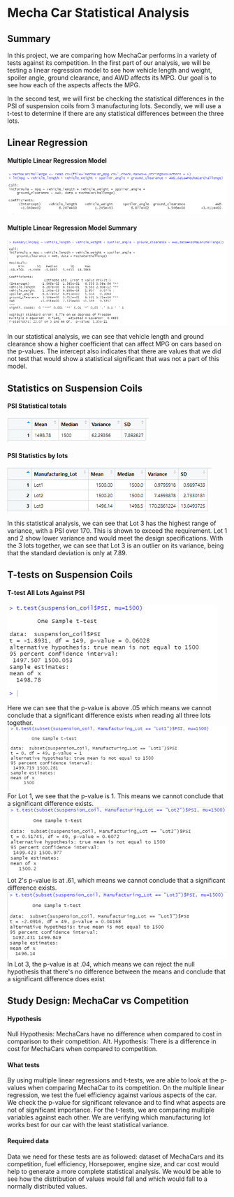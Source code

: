 # Mecha Car Statistical Analysis

## Summary
In this project, we are comparing how MechaCar performs in a variety of tests against its competition. In the first part of our analysis, we will be testing a linear regression model to see how vehicle length and weight, spoiler angle, ground clearance, and AWD affects its MPG. Our goal is to see how each of the aspects affects the MPG.

In the second test, we will first be checking the statistical differences in the PSI of suspension coils from 3 manufacturing lots. Secondly, we will use a t-test to determine if there are any statistical differences between the three lots.

## Linear Regression
#### Multiple Linear Regression Model
![Linear regression](https://github.com/benlew3/MechaCar_Statistical_Analysis/blob/main/Images/LM-formula.PNG)
#### Multiple Linear Regression Model Summary
![Multiple Regressions](https://github.com/benlew3/MechaCar_Statistical_Analysis/blob/main/Images/summary%20of%20LM.PNG)

In our statistical analysis, we can see that vehicle length and ground clearance show a higher coefficient that can affect MPG on cars based on the p-values. The intercept also indicates that there are values that we did not test that would show a statistical significant that was not a part of this model. 

## Statistics on Suspension Coils
#### PSI Statistical totals
![PSI Statistics](https://github.com/benlew3/MechaCar_Statistical_Analysis/blob/main/Images/total_summary.PNG)<br>
#### PSI Statistics by lots
![PSI stats by lot](https://github.com/benlew3/MechaCar_Statistical_Analysis/blob/main/Images/Lot_Summary.PNG)

In this statistical analysis, we can see that Lot 3 has the highest range of variance, with a PSI over 170. This is shown to exceed the requirement. Lot 1 and 2 show lower variance and would meet the design specifications. With the 3 lots together, we can see that Lot 3 is an outlier on its variance, being that the standard deviation is only at 7.89. 

## T-tests on Suspension Coils
#### T-test All Lots Against PSI
![t test](https://github.com/benlew3/MechaCar_Statistical_Analysis/blob/main/Images/t-test%20comparison.PNG)<br>
Here we can see that the p-value is above .05 which means we cannot conclude that a significant difference exists when reading all three lots together. 
![lot 1](https://github.com/benlew3/MechaCar_Statistical_Analysis/blob/main/Images/Lot1.PNG)<br>
For Lot 1, we see that the p-value is 1. This means we cannot conclude that a significant difference exists. <br>
![lot 2](https://github.com/benlew3/MechaCar_Statistical_Analysis/blob/main/Images/Lot%202.PNG)<br>
Lot 2's p-value is at .61, which means we cannot conclude that a significant difference exists. 
![lot 3](https://github.com/benlew3/MechaCar_Statistical_Analysis/blob/main/Images/lot%203.PNG)<br>
In Lot 3, the p-value is at .04, which means we can reject the null hypothesis that there's no difference between the means and conclude that a significant difference does exist

## Study Design: MechaCar vs Competition
#### Hypothesis
Null Hypothesis: MechaCars have no difference when compared to cost in comparison to their competition. <be>
Alt. Hypothesis: There is a difference in cost for MechaCars when compared to competition.

#### What tests
By using multiple linear regressions and t-tests, we are able to look at the p-values when comparing MechaCar to its competition. 
On the multiple linear regression, we test the fuel efficiency against various aspects of the car. We check the p-value for significant relevance and to find what aspects are not of significant importance. For the t-tests, we are comparing multiple variables against each other. We are verifying which manufacturing lot works best for our car with the least statistical variance.

#### Required data
Data we need for these tests are as followed: dataset of MechaCars and its competition, fuel efficiency, Horsepower, engine size, and car cost would help to generate a more complete statistical analysis. We would be able to see how the distribution of values would fall and which would fall to a normally distributed values. 
